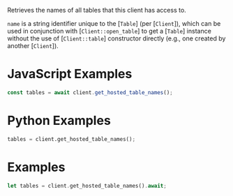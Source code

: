 Retrieves the names of all tables that this client has access to.

`name` is a string identifier unique to the [`Table`] (per [`Client`]), which
can be used in conjunction with [`Client::open_table`] to get a [`Table`]
instance without the use of [`Client::table`] constructor directly (e.g., one
created by another [`Client`]).

<div class="javascript">

# JavaScript Examples

```javascript
const tables = await client.get_hosted_table_names();
```

</div>
<div class="python">

# Python Examples

```python
tables = client.get_hosted_table_names();
```

</div>
<div class="python">

# Examples

```rust
let tables = client.get_hosted_table_names().await;
```

</div>
